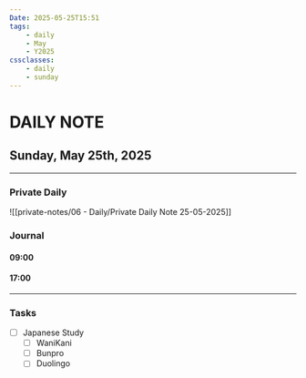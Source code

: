 ```yaml
---
Date: 2025-05-25T15:51
tags:
    - daily
    - May
    - Y2025
cssclasses:
    - daily
    - sunday
---
```

# DAILY NOTE
## Sunday, May 25th, 2025
***
### Private Daily

![[private-notes/06 - Daily/Private Daily Note 25-05-2025]]

### Journal

#### 09:00

#### 17:00

***
### Tasks
- [ ] Japanese Study
    - [ ] WaniKani
    - [ ] Bunpro
    - [ ] Duolingo